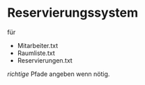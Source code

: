 # Reservierungssystem
für 
* Mitarbeiter.txt
* Raumliste.txt
* Reservierungen.txt

*richtige* Pfade angeben wenn nötig.
